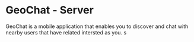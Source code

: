# GeoChat - Server

GeoChat is a mobile application that enables you to discover and chat with nearby users that have related intersted as you.
s
